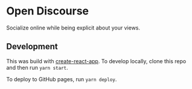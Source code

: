# Open Discourse

Socialize online while being explicit about your views.

## Development

This was build with [create-react-app](https://github.com/facebook/create-react-app). To develop locally, clone this
repo and then run `yarn start`.

To deploy to GitHub pages, run `yarn deploy`.

